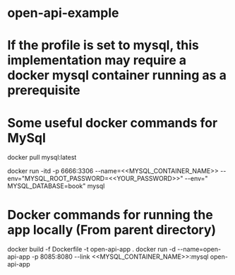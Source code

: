 # open-api-example

# If the profile is set to mysql, this implementation may require a docker mysql container running as a prerequisite

# Some useful docker commands for MySql

docker pull mysql:latest

docker run -itd -p 6666:3306 --name=<<MYSQL_CONTAINER_NAME>> --env="MYSQL_ROOT_PASSWORD=<<YOUR_PASSWORD>>" --env="
MYSQL_DATABASE=book" mysql

# Docker commands for running the app locally (From parent directory)

docker build -f Dockerfile -t open-api-app .
docker run -d --name=open-api-app -p 8085:8080 --link <<MYSQL_CONTAINER_NAME>>:mysql open-api-app